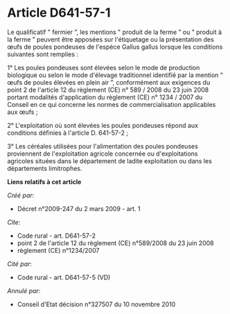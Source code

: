 # Article D641-57-1

Le qualificatif " fermier ”, les mentions " produit de la ferme ” ou " produit à la ferme ” peuvent être apposées sur
l'étiquetage ou la présentation des œufs de poules pondeuses de l'espèce Gallus gallus lorsque les conditions suivantes sont
remplies : 

1° Les poules pondeuses sont élevées selon le mode de production biologique ou selon le mode d'élevage traditionnel identifié
par la mention " œufs de poules élevées en plein air ”, conformément aux exigences du point 2 de l'article 12 du règlement
(CE) n° 589 / 2008 du 23 juin 2008 portant modalités d'application du règlement (CE) n° 1234 / 2007 du Conseil en ce qui
concerne les normes de commercialisation applicables aux œufs ; 

2° L'exploitation où sont élevées les poules pondeuses répond aux conditions définies à l'article D. 641-57-2 ; 

3° Les céréales utilisées pour l'alimentation des poules pondeuses proviennent de l'exploitation agricole concernée ou
d'exploitations agricoles situées dans le département de ladite exploitation ou dans les départements limitrophes.

**Liens relatifs à cet article**

_Créé par_:

  - Décret n°2009-247 du 2 mars 2009 - art. 1

_Cite_:

  - Code rural - art. D641-57-2
  - point 2 de l'article 12 du règlement (CE) n°589/2008 du 23 juin 2008
  - règlement (CE) n°1234/2007

_Cité par_:

  - Code rural - art. D641-57-5 (VD)

_Annulé par_:

  - Conseil d'Etat décision n°327507 du 10 novembre 2010
